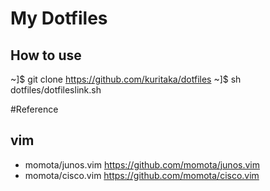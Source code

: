 # My Dotfiles


## How to use

  ~]$ git clone https://github.com/kuritaka/dotfiles
  ~]$ sh dotfiles/dotfileslink.sh



#Reference
## vim
* momota/junos.vim  https://github.com/momota/junos.vim
* momota/cisco.vim  https://github.com/momota/cisco.vim


